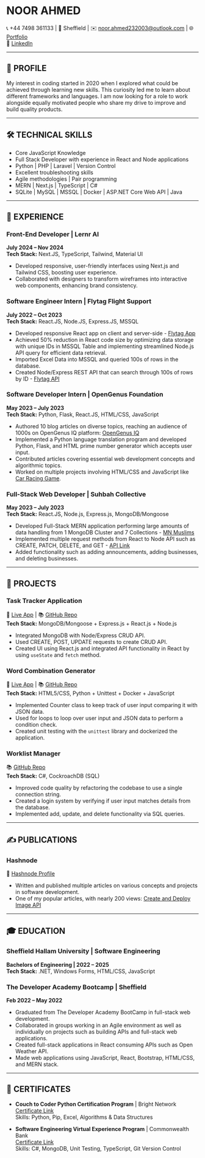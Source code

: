 # NOOR AHMED
📞 +44 7498 361133 | 📍 Sheffield | ✉️ [noor.ahmed232003@outlook.com](mailto:noor.ahmed232003@outlook.com) | 🌐 [Portfolio](https://p0rtf0li0-noor.netlify.app)  
🔗 [LinkedIn](https://www.linkedin.com/in/noor-ahmed-b762b0225/)

---

## 📄 PROFILE
My interest in coding started in 2020 when I explored what could be achieved through learning new skills. This curiosity led me to learn about different frameworks and languages. I am now looking for a role to work alongside equally motivated people who share my drive to improve and build quality products.

---

## 🛠️ TECHNICAL SKILLS
- Core JavaScript Knowledge  
- Full Stack Developer with experience in React and Node applications  
- Python | PHP | Laravel | Version Control  
- Excellent troubleshooting skills  
- Agile methodologies | Pair programming  
- MERN | Next.js | TypeScript | C#  
- SQLite | MySQL | MSSQL | Docker | ASP.NET Core Web API | Java  

---

## 💼 EXPERIENCE

### Front-End Developer | Lernr AI
**July 2024 – Nov 2024**  
**Tech Stack:** Next.JS, TypeScript, Tailwind, Material UI  
- Developed responsive, user-friendly interfaces using Next.js and Tailwind CSS, boosting user experience.  
- Collaborated with designers to transform wireframes into interactive web components, enhancing brand consistency.  

### Software Engineer Intern | Flytag Flight Support
**July 2022 – Oct 2023**  
**Tech Stack:** React.JS, Node.JS, Express.JS, MSSQL  
- Developed responsive React app on client and server-side - [Flytag App](https://flytagcalc.netlify.app)  
- Achieved 50% reduction in React code size by optimizing data storage with unique IDs in MSSQL Table and implementing streamlined Node.js API query for efficient data retrieval.  
- Imported Excel Data into MSSQL and queried 100s of rows in the database.  
- Created Node/Express REST API that can search through 100s of rows by ID - [Flytag API](https://flytag-api.onrender.com)  

### Software Developer Intern | OpenGenus Foundation
**May 2023 – July 2023**  
**Tech Stack:** Python, Flask, React.JS, HTML/CSS, JavaScript  
- Authored 10 blog articles on diverse topics, reaching an audience of 1000s on OpenGenus IQ platform: [OpenGenus IQ](https://iq.opengenus.org/author/noor/)  
- Implemented a Python language translation program and developed Python, Flask, and HTML prime number generator which accepts user input.  
- Contributed articles covering essential web development concepts and algorithmic topics.  
- Worked on multiple projects involving HTML/CSS and JavaScript like [Car Racing Game](https://github.com/OpenGenus/car-racing-HTML).  

### Full-Stack Web Developer | Suhbah Collective
**May 2023 – July 2023**  
**Tech Stack:** React.JS, Node.js, Express.js, MongoDB/Mongoose  
- Developed Full-Stack MERN application performing large amounts of data handling from 1 MongoDB Cluster and 7 Collections - [MN Muslims](https://mnmuslims.netlify.app)  
- Implemented multiple request methods from React to Node API such as CREATE, PATCH, DELETE, and GET - [API Link](https://mnmuslims-api.onrender.com/api/businesses)  
- Added functionality such as adding announcements, adding businesses, and deleting businesses.  

---

## 🚀 PROJECTS

### Task Tracker Application
🔗 [Live App](https://m3rn-task-app.netlify.app) | 📚 [GitHub Repo](https://github.com/N00rAhmed/MERN-Frontend)  
**Tech Stack:** MongoDB/Mongoose + Express.js + React.js + Node.js  
- Integrated MongoDB with Node/Express CRUD API.  
- Used CREATE, POST, UPDATE requests to create CRUD API.  
- Created UI using React.js and integrated API functionality in React by using `useState` and `fetch` method.  

### Word Combination Generator
🔗 [Live App](https://word-combination-generator.onrender.com) | 📚 [GitHub Repo](https://github.com/N00rAhmed/Word-Combination-Generator)  
**Tech Stack:** HTML5/CSS, Python + Unittest + Docker + JavaScript  
- Implemented Counter class to keep track of user input comparing it with JSON data.  
- Used for loops to loop over user input and JSON data to perform a condition check.  
- Created unit testing with the `unittest` library and dockerized the application.  

### Worklist Manager
📚 [GitHub Repo](https://github.com/N00rAhmed/Task-Manager/releases/)  
**Tech Stack:** C#, CockroachDB (SQL)  
- Improved code quality by refactoring the codebase to use a single connection string.  
- Created a login system by verifying if user input matches details from the database.  
- Implemented add, update, and delete functionality via SQL queries.  

---

## ✍️ PUBLICATIONS

### Hashnode
🔗 [Hashnode Profile](https://noor-ahmed.hashnode.dev)  
- Written and published multiple articles on various concepts and projects in software development.  
- One of my popular articles, with nearly 200 views: [Create and Deploy Image API](https://noor-ahmed.hashnode.dev/create-and-deploy-image-api)  

---

## 🎓 EDUCATION

### Sheffield Hallam University | Software Engineering
**Bachelors of Engineering | 2022 – 2025**  
**Tech Stack:** .NET, Windows Forms, HTML/CSS, JavaScript  

### The Developer Academy Bootcamp | Sheffield
**Feb 2022 – May 2022**  
- Graduated from The Developer Academy BootCamp in full-stack web development.  
- Collaborated in groups working in an Agile environment as well as individually on projects such as building APIs and full-stack web applications.  
- Created full-stack applications in React consuming APIs such as Open Weather API.  
- Made web applications using JavaScript, React, Bootstrap, HTML/CSS, and MERN stack.  

---

## 📜 CERTIFICATES

- **Couch to Coder Python Certification Program** | Bright Network  
  [Certificate Link](https://shorturl.at/bloEO)  
  Skills: Python, Pip, Excel, Algorithms & Data Structures  

- **Software Engineering Virtual Experience Program** | Commonwealth Bank  
  [Certificate Link](https://shorturl.at/jovD7)  
  Skills: C#, MongoDB, Unit Testing, TypeScript, Git Version Control  
